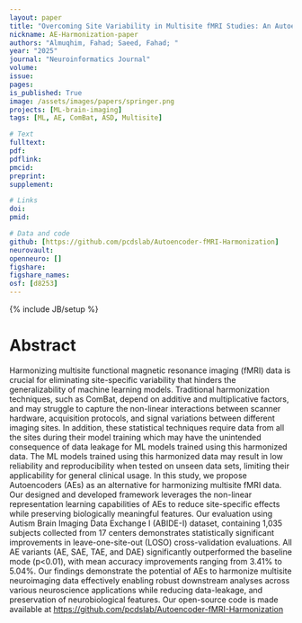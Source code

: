 ```yaml
---
layout: paper
title: "Overcoming Site Variability in Multisite fMRI Studies: An Autoencoder Framework for Enhanced Generalizability of Machine Learning Models"
nickname: AE-Harmonization-paper
authors: "Almuqhim, Fahad; Saeed, Fahad; "
year: "2025"
journal: "Neuroinformatics Journal"
volume: 
issue:
pages:
is_published: True
image: /assets/images/papers/springer.png
projects: [ML-brain-imaging]
tags: [ML, AE, ComBat, ASD, Multisite]

# Text
fulltext: 
pdf:
pdflink: 
pmcid:
preprint:  
supplement:

# Links
doi: 
pmid:

# Data and code
github: [https://github.com/pcdslab/Autoencoder-fMRI-Harmonization]
neurovault:
openneuro: []
figshare:
figshare_names:
osf: [d8253]
---
```

{% include JB/setup %}

# Abstract

Harmonizing multisite functional magnetic resonance imaging (fMRI) data is crucial for eliminating site-specific variability that hinders the generalizability of machine learning models. Traditional harmonization techniques, such as ComBat, depend on additive and multiplicative factors, and may struggle to capture the non-linear interactions between scanner hardware, acquisition protocols, and signal variations between different imaging sites. In addition, these statistical techniques require data from all the sites during their model training which may have the unintended consequence of data leakage for ML models trained using this harmonized data. The ML models trained using this harmonized data may result in low reliability and reproducibility when tested on unseen data sets, limiting their applicability for general clinical usage. In this study, we propose Autoencoders (AEs) as an alternative for harmonizing multisite fMRI data. Our designed and developed framework leverages the non-linear representation learning capabilities of AEs to reduce site-specific effects while preserving biologically meaningful features. Our evaluation using Autism Brain Imaging Data Exchange I (ABIDE-I) dataset, containing 1,035 subjects collected from 17 centers demonstrates statistically significant improvements in leave-one-site-out (LOSO) cross-validation evaluations. All AE variants (AE, SAE, TAE, and DAE) significantly outperformed the baseline mode (p<0.01), with mean accuracy improvements ranging from 3.41% to 5.04%. Our findings demonstrate the potential of AEs to harmonize multisite neuroimaging data effectively enabling robust downstream analyses across various neuroscience applications while reducing data-leakage, and preservation of neurobiological features. Our open-source code is made available at https://github.com/pcdslab/Autoencoder-fMRI-Harmonization